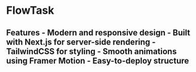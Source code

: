 # FlowTask
 ## Features - Modern and responsive design - Built with **Next.js** for server-side rendering - TailwindCSS for styling - Smooth animations using **Framer Motion** - Easy-to-deploy structure
